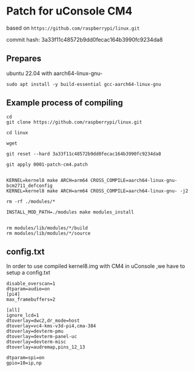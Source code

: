 # Patch for uConsole CM4

based on `https://github.com/raspberrypi/linux.git`

commit hash: 3a33f11c48572b9dd0fecac164b3990fc9234da8

## Prepares

ubuntu 22.04 with aarch64-linux-gnu-

```
sudo apt install -y build-essential gcc-aarch64-linux-gnu 
```

## Example process of compiling

```
cd
git clone https://github.com/raspberrypi/linux.git

cd linux

wget 

git reset --hard 3a33f11c48572b9dd0fecac164b3990fc9234da8

git apply 0001-patch-cm4.patch


KERNEL=kernel8 make ARCH=arm64 CROSS_COMPILE=aarch64-linux-gnu- bcm2711_defconfig
KERNEL=kernel8 make ARCH=arm64 CROSS_COMPILE=aarch64-linux-gnu- -j2

rm -rf ./modules/*

INSTALL_MOD_PATH=./modules make modules_install


rm modules/lib/modules/*/build
rm modules/lib/modules/*/source

```

## config.txt 

In order to use compiled kernel8.img with CM4 in uConsole ,we have to setup a config.txt

```
disable_overscan=1
dtparam=audio=on
[pi4]
max_framebuffers=2

[all]
ignore_lcd=1
dtoverlay=dwc2,dr_mode=host
dtoverlay=vc4-kms-v3d-pi4,cma-384
dtoverlay=devterm-pmu
dtoverlay=devterm-panel-uc
dtoverlay=devterm-misc
dtoverlay=audremap,pins_12_13

dtparam=spi=on
gpio=10=ip,np
```



